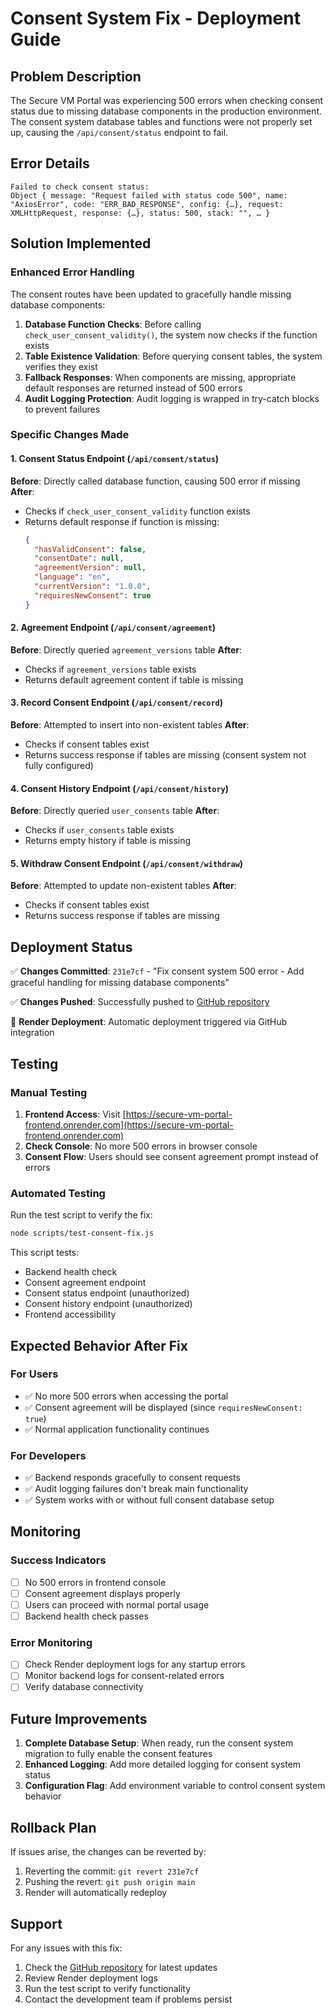 # Consent System Fix - Deployment Guide

## Problem Description

The Secure VM Portal was experiencing 500 errors when checking consent status due to missing database components in the production environment. The consent system database tables and functions were not properly set up, causing the `/api/consent/status` endpoint to fail.

## Error Details

```
Failed to check consent status: 
Object { message: "Request failed with status code 500", name: "AxiosError", code: "ERR_BAD_RESPONSE", config: {…}, request: XMLHttpRequest, response: {…}, status: 500, stack: "", … }
```

## Solution Implemented

### Enhanced Error Handling

The consent routes have been updated to gracefully handle missing database components:

1. **Database Function Checks**: Before calling `check_user_consent_validity()`, the system now checks if the function exists
2. **Table Existence Validation**: Before querying consent tables, the system verifies they exist
3. **Fallback Responses**: When components are missing, appropriate default responses are returned instead of 500 errors
4. **Audit Logging Protection**: Audit logging is wrapped in try-catch blocks to prevent failures

### Specific Changes Made

#### 1. Consent Status Endpoint (`/api/consent/status`)

**Before**: Directly called database function, causing 500 error if missing
**After**: 
- Checks if `check_user_consent_validity` function exists
- Returns default response if function is missing:
  ```json
  {
    "hasValidConsent": false,
    "consentDate": null,
    "agreementVersion": null,
    "language": "en",
    "currentVersion": "1.0.0",
    "requiresNewConsent": true
  }
  ```

#### 2. Agreement Endpoint (`/api/consent/agreement`)

**Before**: Directly queried `agreement_versions` table
**After**:
- Checks if `agreement_versions` table exists
- Returns default agreement content if table is missing

#### 3. Record Consent Endpoint (`/api/consent/record`)

**Before**: Attempted to insert into non-existent tables
**After**:
- Checks if consent tables exist
- Returns success response if tables are missing (consent system not fully configured)

#### 4. Consent History Endpoint (`/api/consent/history`)

**Before**: Directly queried `user_consents` table
**After**:
- Checks if `user_consents` table exists
- Returns empty history if table is missing

#### 5. Withdraw Consent Endpoint (`/api/consent/withdraw`)

**Before**: Attempted to update non-existent tables
**After**:
- Checks if consent tables exist
- Returns success response if tables are missing

## Deployment Status

✅ **Changes Committed**: `231e7cf` - "Fix consent system 500 error - Add graceful handling for missing database components"

✅ **Changes Pushed**: Successfully pushed to [GitHub repository](https://github.com/BluMotiv-Connect/secure-vm-portal)

🔄 **Render Deployment**: Automatic deployment triggered via GitHub integration

## Testing

### Manual Testing

1. **Frontend Access**: Visit [https://secure-vm-portal-frontend.onrender.com](https://secure-vm-portal-frontend.onrender.com)
2. **Check Console**: No more 500 errors in browser console
3. **Consent Flow**: Users should see consent agreement prompt instead of errors

### Automated Testing

Run the test script to verify the fix:

```bash
node scripts/test-consent-fix.js
```

This script tests:
- Backend health check
- Consent agreement endpoint
- Consent status endpoint (unauthorized)
- Consent history endpoint (unauthorized)
- Frontend accessibility

## Expected Behavior After Fix

### For Users
- ✅ No more 500 errors when accessing the portal
- ✅ Consent agreement will be displayed (since `requiresNewConsent: true`)
- ✅ Normal application functionality continues

### For Developers
- ✅ Backend responds gracefully to consent requests
- ✅ Audit logging failures don't break main functionality
- ✅ System works with or without full consent database setup

## Monitoring

### Success Indicators
- [ ] No 500 errors in frontend console
- [ ] Consent agreement displays properly
- [ ] Users can proceed with normal portal usage
- [ ] Backend health check passes

### Error Monitoring
- [ ] Check Render deployment logs for any startup errors
- [ ] Monitor backend logs for consent-related errors
- [ ] Verify database connectivity

## Future Improvements

1. **Complete Database Setup**: When ready, run the consent system migration to fully enable the consent features
2. **Enhanced Logging**: Add more detailed logging for consent system status
3. **Configuration Flag**: Add environment variable to control consent system behavior

## Rollback Plan

If issues arise, the changes can be reverted by:
1. Reverting the commit: `git revert 231e7cf`
2. Pushing the revert: `git push origin main`
3. Render will automatically redeploy

## Support

For any issues with this fix:
1. Check the [GitHub repository](https://github.com/BluMotiv-Connect/secure-vm-portal) for latest updates
2. Review Render deployment logs
3. Run the test script to verify functionality
4. Contact the development team if problems persist 